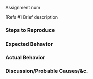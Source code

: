 Assignment num

[Refs #] Brief description

### Steps to Reproduce

### Expected Behavior

### Actual Behavior

### Discussion/Probable Causes/&c.
